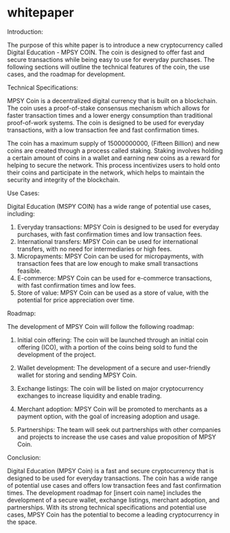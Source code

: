 # whitepaper

Introduction:

The purpose of this white paper is to introduce a new cryptocurrency called Digital Education - MPSY COIN. The coin is designed to offer fast and secure transactions while being easy to use for everyday purchases. The following sections will outline the technical features of the coin, the use cases, and the roadmap for development.


Technical Specifications:

MPSY Coin is a decentralized digital currency that is built on a blockchain. The coin uses a proof-of-stake consensus mechanism which allows for faster transaction times and a lower energy consumption than traditional proof-of-work systems. The coin is designed to be used for everyday transactions, with a low transaction fee and fast confirmation times.


The coin has a maximum supply of 15000000000, (Fifteen Billion) and new coins are created through a process called staking. Staking involves holding a certain amount of coins in a wallet and earning new coins as a reward for helping to secure the network. This process incentivizes users to hold onto their coins and participate in the network, which helps to maintain the security and integrity of the blockchain.


Use Cases:

Digital Education (MSPY COIN) has a wide range of potential use cases, including:

1.	Everyday transactions: MPSY Coin is designed to be used for everyday purchases, with fast confirmation times and low transaction fees.
2.	International transfers: MPSY Coin can be used for international transfers, with no need for intermediaries or high fees.
3.	Micropayments: MPSY Coin can be used for micropayments, with transaction fees that are low enough to make small transactions feasible.
4.	E-commerce: MPSY Coin can be used for e-commerce transactions, with fast confirmation times and low fees.
5.	Store of value: MPSY Coin can be used as a store of value, with the potential for price appreciation over time.



Roadmap:

The development of MPSY Coin will follow the following roadmap:

1.	Initial coin offering: The coin will be launched through an initial coin offering (ICO), with a portion of the coins being sold to fund the development of the 		     project.
2.	Wallet development: The development of a secure and user-friendly wallet for storing and sending MPSY Coin.

3.	Exchange listings: The coin will be listed on major cryptocurrency exchanges to increase liquidity and enable trading.
4.	Merchant adoption: MPSY Coin will be promoted to merchants as a payment option, with the goal of increasing adoption and usage.
5.	Partnerships: The team will seek out partnerships with other companies and projects to increase the use cases and value proposition of MPSY Coin.

Conclusion:

Digital Education (MPSY Coin) is a fast and secure cryptocurrency that is designed to be used for everyday transactions. The coin has a wide range of potential use cases and offers low transaction fees and fast confirmation times. The development roadmap for [insert coin name] includes the development of a secure wallet, exchange listings, merchant adoption, and partnerships. With its strong technical specifications and potential use cases, MPSY Coin has the potential to become a leading cryptocurrency in the space.
